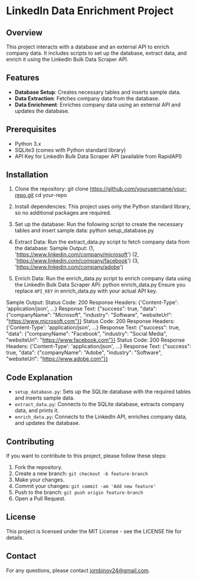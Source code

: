 # LinkedIn Data Enrichment Project

## Overview

This project interacts with a database and an external API to enrich company data. It includes scripts to set up the database, extract data, and enrich it using the LinkedIn Bulk Data Scraper API.

## Features

- **Database Setup**: Creates necessary tables and inserts sample data.
- **Data Extraction**: Fetches company data from the database.
- **Data Enrichment**: Enriches company data using an external API and updates the database.

## Prerequisites

- Python 3.x
- SQLite3 (comes with Python standard library)
- API Key for LinkedIn Bulk Data Scraper API (available from RapidAPI)

## Installation

1. Clone the repository:
git clone https://github.com/yourusername/your-repo.git
cd your-repo

2. Install dependencies:
This project uses only the Python standard library, so no additional packages are required.

3. Set up the database:
Run the following script to create the necessary tables and insert sample data:
python setup_database.py
4. Extract Data:
Run the extract_data.py script to fetch company data from the database:
Sample Output:
(1, 'https://www.linkedin.com/company/microsoft')
(2, 'https://www.linkedin.com/company/facebook')
(3, 'https://www.linkedin.com/company/adobe')
5. Enrich Data:
Run the enrich_data.py script to enrich company data using the LinkedIn Bulk Data Scraper API:
python enrich_data.py
Ensure you replace `API_KEY` in enrich_data.py with your actual API key.

Sample Output:
Status Code: 200
Response Headers: {'Content-Type': 'application/json', ...}
Response Text: {"success": true, "data": {"companyName": "Microsoft", "industry": "Software", "websiteUrl": "https://www.microsoft.com"}}
Status Code: 200
Response Headers: {'Content-Type': 'application/json', ...}
Response Text: {"success": true, "data": {"companyName": "Facebook", "industry": "Social Media", "websiteUrl": "https://www.facebook.com"}}
Status Code: 200
Response Headers: {'Content-Type': 'application/json', ...}
Response Text: {"success": true, "data": {"companyName": "Adobe", "industry": "Software", "websiteUrl": "https://www.adobe.com"}}
## Code Explanation

- `setup_database.py`: Sets up the SQLite database with the required tables and inserts sample data.
- `extract_data.py`: Connects to the SQLite database, extracts company data, and prints it.
- `enrich_data.py`: Connects to the LinkedIn API, enriches company data, and updates the database.

## Contributing

If you want to contribute to this project, please follow these steps:

1. Fork the repository.
2. Create a new branch: `git checkout -b feature-branch`
3. Make your changes.
4. Commit your changes: `git commit -am 'Add new feature'`
5. Push to the branch: `git push origin feature-branch`
6. Open a Pull Request.

## License

This project is licensed under the MIT License - see the LICENSE file for details.

## Contact

For any questions, please contact jombinoy24@gmail.com.